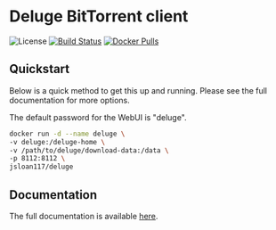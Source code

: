 # Deluge BitTorrent client

![License](https://img.shields.io/badge/License-GPLv3-blue.svg)
[![Build Status](https://travis-ci.com/jsloan117/docker-deluge.svg?branch=master)](https://travis-ci.com/jsloan117/docker-deluge)
[![Docker Pulls](https://img.shields.io/docker/pulls/jsloan117/deluge.svg)](https://img.shields.io/docker/pulls/jsloan117/deluge.svg)

## Quickstart

Below is a quick method to get this up and running. Please see the full documentation for more options.

The default password for the WebUI is "deluge".

```bash
docker run -d --name deluge \
-v deluge:/deluge-home \
-v /path/to/deluge/download-data:/data \
-p 8112:8112 \
jsloan117/deluge
```

## Documentation

The full documentation is available [here](http://jsloan117.github.io/docker-deluge).
